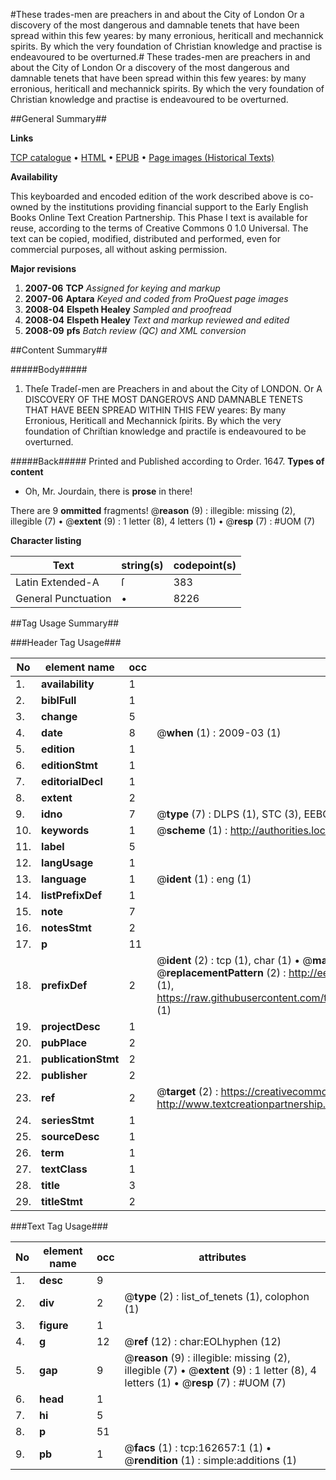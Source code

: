 #These trades-men are preachers in and about the City of London Or a discovery of the most dangerous and damnable tenets that have been spread within this few yeares: by many erronious, heriticall and mechannick spirits. By which the very foundation of Christian knowledge and practise is endeavoured to be overturned.#
These trades-men are preachers in and about the City of London Or a discovery of the most dangerous and damnable tenets that have been spread within this few yeares: by many erronious, heriticall and mechannick spirits. By which the very foundation of Christian knowledge and practise is endeavoured to be overturned.

##General Summary##

**Links**

[TCP catalogue](http://www.ota.ox.ac.uk/tcp/)  • 
[HTML](http://tei.it.ox.ac.uk/tcp/Texts-HTML/free/A95/A95697.html)  • 
[EPUB](http://tei.it.ox.ac.uk/tcp/Texts-EPUB/free/A95/A95697.epub) • 
[Page images (Historical Texts)](https://data.historicaltexts.jisc.ac.uk/view?pubId=eebo-99869210e&pageId=eebo-99869210e-162657-1)

**Availability**

This keyboarded and encoded edition of the
	       work described above is co-owned by the institutions
	       providing financial support to the Early English Books
	       Online Text Creation Partnership. This Phase I text is
	       available for reuse, according to the terms of Creative
	       Commons 0 1.0 Universal. The text can be copied,
	       modified, distributed and performed, even for
	       commercial purposes, all without asking permission.

**Major revisions**

1. __2007-06__ __TCP__ *Assigned for keying and markup*
1. __2007-06__ __Aptara__ *Keyed and coded from ProQuest page images*
1. __2008-04__ __Elspeth Healey__ *Sampled and proofread*
1. __2008-04__ __Elspeth Healey__ *Text and markup reviewed and edited*
1. __2008-09__ __pfs__ *Batch review (QC) and XML conversion*

##Content Summary##

#####Body#####

1. Theſe Tradeſ-men are Preachers in and about the City of LONDON.
Or
A DISCOVERY OF THE MOST
DANGEROVS AND DAMNABLE TENETS
THAT HAVE BEEN SPREAD WITHIN THIS FEW
yeares: By many Erronious, Heriticall and Mechannick ſpirits. By which the very foundation of Chriſtian knowledge
and practiſe is endeavoured to be overturned.

#####Back#####
Printed and Published according to Order. 1647.
**Types of content**

  * Oh, Mr. Jourdain, there is **prose** in there!

There are 9 **ommitted** fragments! 
 @__reason__ (9) : illegible: missing (2), illegible (7)  •  @__extent__ (9) : 1 letter (8), 4 letters (1)  •  @__resp__ (7) : #UOM (7)

**Character listing**


|Text|string(s)|codepoint(s)|
|---|---|---|
|Latin Extended-A|ſ|383|
|General Punctuation|•|8226|

##Tag Usage Summary##

###Header Tag Usage###

|No|element name|occ|attributes|
|---|---|---|---|
|1.|__availability__|1||
|2.|__biblFull__|1||
|3.|__change__|5||
|4.|__date__|8| @__when__ (1) : 2009-03 (1)|
|5.|__edition__|1||
|6.|__editionStmt__|1||
|7.|__editorialDecl__|1||
|8.|__extent__|2||
|9.|__idno__|7| @__type__ (7) : DLPS (1), STC (3), EEBO-CITATION (1), PROQUEST (1), VID (1)|
|10.|__keywords__|1| @__scheme__ (1) : http://authorities.loc.gov/ (1)|
|11.|__label__|5||
|12.|__langUsage__|1||
|13.|__language__|1| @__ident__ (1) : eng (1)|
|14.|__listPrefixDef__|1||
|15.|__note__|7||
|16.|__notesStmt__|2||
|17.|__p__|11||
|18.|__prefixDef__|2| @__ident__ (2) : tcp (1), char (1)  •  @__matchPattern__ (2) : ([0-9\-]+):([0-9IVX]+) (1), (.+) (1)  •  @__replacementPattern__ (2) : http://eebo.chadwyck.com/downloadtiff?vid=$1&page=$2 (1), https://raw.githubusercontent.com/textcreationpartnership/Texts/master/tcpchars.xml#$1 (1)|
|19.|__projectDesc__|1||
|20.|__pubPlace__|2||
|21.|__publicationStmt__|2||
|22.|__publisher__|2||
|23.|__ref__|2| @__target__ (2) : https://creativecommons.org/publicdomain/zero/1.0/ (1), http://www.textcreationpartnership.org/docs/. (1)|
|24.|__seriesStmt__|1||
|25.|__sourceDesc__|1||
|26.|__term__|1||
|27.|__textClass__|1||
|28.|__title__|3||
|29.|__titleStmt__|2||


###Text Tag Usage###

|No|element name|occ|attributes|
|---|---|---|---|
|1.|__desc__|9||
|2.|__div__|2| @__type__ (2) : list_of_tenets (1), colophon (1)|
|3.|__figure__|1||
|4.|__g__|12| @__ref__ (12) : char:EOLhyphen (12)|
|5.|__gap__|9| @__reason__ (9) : illegible: missing (2), illegible (7)  •  @__extent__ (9) : 1 letter (8), 4 letters (1)  •  @__resp__ (7) : #UOM (7)|
|6.|__head__|1||
|7.|__hi__|5||
|8.|__p__|51||
|9.|__pb__|1| @__facs__ (1) : tcp:162657:1 (1)  •  @__rendition__ (1) : simple:additions (1)|
